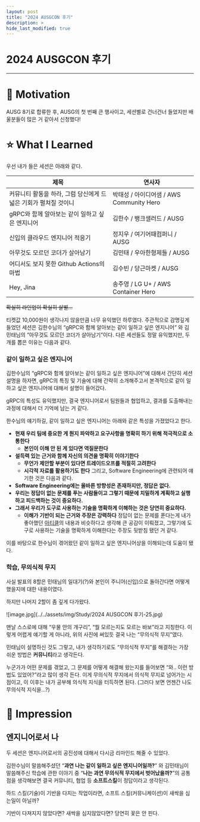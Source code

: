 ```yaml
---
layout: post
title: "2024 AUSGCON 후기"
description: >
hide_last_modified: true
---
```


# 2024 AUSGCON 후기

---

# 🚂 Motivation

AUSG 8기로 합류한 후, AUSG의 첫 번째 큰 행사이고, 세션별로 건너건너 들었지만 배울분들이 많은 거 같아서 신청했다!

# ⭐ What I Learned

우선 내가 들은 세션은 아래와 같다.

| 제목                                   | 연사자                              |
| ------------------------------------ | -------------------------------- |
| 커뮤니티 활동을 하라, 그럼 당신에게 드넓은 기회가 펼쳐질 것이니 | 박태성 / 아이디어샘 / AWS Community Hero |
| gRPC와 함께 알아보는 같이 일하고 싶은 엔지니어         | 김한수 / 뱅크샐러드 / AUSG               |
| 신입의 클라우드 엔지니어 적응기                    | 정지우 / 여기어때컴퍼니 / AUSG             |
| 아무것도 모르던 코더가 살아남기                    | 김민태 / 우아한형제들 / AUSG              |
| 어디서도 보지 못한 Github Actions의 마법        | 김수빈 / 당근마켓 / AUSG                |
| Hey, Jina                            | 송주영 / LG U+ / AWS Container Hero |

~~확실히 라인업이 확실히 살벌…~~

티켓값 10,000원이 생각나지 않을만큼 너무 유익했던 하루였다. 주관적으로 감명깊게 들었던 세션은 김한수님의 “gRPC와 함께 알아보는 같이 일하고 싶은 엔지니어” 와 김민태님의 “아무것도 모르던 코더가 살아남기”이다. 다른 세션들도 정말 유익했지만, 두 개를 뽑은 이유는 다음과 같다. 

### 같이 일하고 싶은 엔지니어

김한수님의 “gRPC와 함께 알아보는 같이 일하고 싶은 엔지니어”에 대해서 간단히 세션 설명을 하자면, gRPC의 특징 및 기술에 대해 간략히 소개해주고서 본격적으로 같이 일하고 싶은 엔지니어에 대해서 설명이 들어갔다.

gRPC의 특성도 유익했지만, 결국 엔지니어로서 팀원들과 협업하고, 결과를 도출해내는 과정에 대해서 더 기억에 남는 거 같다.

한수님의 얘기하길, 같이 일하고 싶은 엔지니어는 아래와 같은 특성을 가졌었다고 한다.
- **현재 우리 팀에 중요한 게 뭔지 파악하고 요구사항을 명확히 하기 위해 적극적으로 소통한다**
	- **본인이 이해 안 된 게 있다면 역질문한다**
- **설득력 있는 근거와 함께 자신의 의견을 명확히 이야기한다**
	- **무언가 제안할 부분이 있다면 트레이드오프를 적절히 고려한다**
	- **시각적 자료를 활용하기도 한다**
그리고, Software Engineering에 관련되어 얘기한 것은 다음과 같다.
- **Software Engineering에는 올바른 방향성은 존재하지만, 정답은 없다.**
- **우리는 정답이 없는 문제를 푸는 사람들이고 그렇기 때문에 치밀하게 계획하고 실행하고 피드백하는 것이 중요하다.**
- **그래서 우리가 도구로 사용하는 기술을 명확하게 이해하는 것은 당연히 중요하다.**
	- **이해가 기반이 되는 근거와 주장은 강력하다**
정답이 없는 문제를 푼다는게 내가 좋아했던 [아티클](https://blog.voidmainvoid.net/131)의 내용과 비슷하다고 생각해 큰 공감이 이뤄졌고, 그렇기에 도구로 사용하는 기술을 명확하게 이해한다는 주장도 뒷받침 됐던 거 같다.

이를 바탕으로 한수님이 겪어왔던 같이 일하고 싶은 엔지니어상을 이해되는데 도움이 됐다.

### 학습, 무의식적 무지

사실 발표의 8할은 민태님의 일대기(?)와 본인이 주니어(신입)으로 돌아간다면 어떻게 했을지에 대한 내용이였다.

하지만 나머지 2할이 좀 깊게 다가왔다.

![image.jpg](../../assets/img/Study/2024 AUSGCON 후기-25.jpg)

맨날 스스로에 대해 “우물 안의 개구리”, “뭘 모르는지도 모르는 바보”라고 지칭한다. 이렇게 어렵게 얘기할 게 아니라, 위의 사진에 써있듯 결국 나는 “무의식적 무지”였다.

민태님이 설명하신 것도 그렇고, 내가 생각하기로도 “무의식적 무지”를 해결하는 가장 쉬운 방법은 **커뮤니티**라고 생각든다.

누군가가 어떤 문제를 겪었고, 그 문제를 어떻게 해결해 왔는지를 들어보면 “와.. 이런 방법도 있었어?”라고 많이 생각 든다. 이게 무의식적 무지에서 의식적 무지로 넘어가는 시점이고, 이 이후는 내가 공부해 의식적 지식을 터득하면 된다. (그러다 보면 언젠간 나도 무의식적 지식을…?)

# 💭 Impression

## 엔지니어로서 나

두 세션은 엔지니어로서의 공진성에 대해서 다시금 리마인드 해줄 수 있었다.

김한수님이 말씀해주셨던 “**과연 나는 같이 일하고 싶은 엔지니어일까?**” 와 김민태님이 말씀해주신 학습에 관한 이야기 중 “**나는 과연 무의식적 무지에서 벗어났을까?**”의 공통점을 생각해보면 결국 커뮤니티, 협업 등 **소프트스킬**이 정답이라고 생각된다. 

하드 스킬(기술)이 기반을 다지는 작업이라면, 소프트 스킬(커뮤니케이션)이 새싹을 심는일이 아닐까?

기반이 다져지지 않았다면? 새싹을 심지않았다면? 당연히 꽃은 안 핀다.
